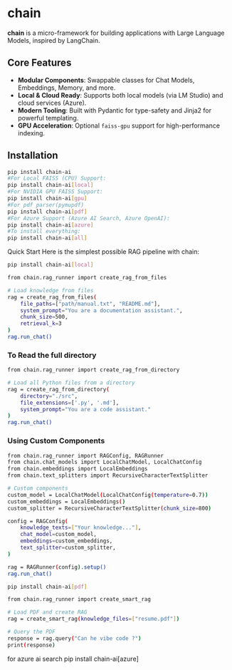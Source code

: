 # chain

**chain** is a micro-framework for building applications with Large Language Models, inspired by LangChain.

## Core Features

- **Modular Components**: Swappable classes for Chat Models, Embeddings, Memory, and more.
- **Local & Cloud Ready**: Supports both local models (via LM Studio) and cloud services (Azure).
- **Modern Tooling**: Built with Pydantic for type-safety and Jinja2 for powerful templating.
- **GPU Acceleration**: Optional `faiss-gpu` support for high-performance indexing.

## Installation

```bash
pip install chain-ai
#For Local FAISS (CPU) Support:
pip install chain-ai[local]
#For NVIDIA GPU FAISS Support:
pip install chain-ai[gpu]
#For pdf parser(pymupdf)
pip install chain-ai[pdf]
#For Azure Support (Azure AI Search, Azure OpenAI):
pip install chain-ai[azure]
#To install everything:
pip install chain-ai[all]
```
Quick Start
Here is the simplest possible RAG pipeline with chain:
```bash
pip install chain-ai[local]

from chain.rag_runner import create_rag_from_files

# Load knowledge from files
rag = create_rag_from_files(
    file_paths=["path/manual.txt", "README.md"],
    system_prompt="You are a documentation assistant.",
    chunk_size=500,
    retrieval_k=3
)
rag.run_chat()
```
### To Read the full directory
```bash
from chain.rag_runner import create_rag_from_directory

# Load all Python files from a directory
rag = create_rag_from_directory(
    directory="./src",
    file_extensions=['.py', '.md'],
    system_prompt="You are a code assistant."
)
rag.run_chat()
```


### Using Custom Components
```bash
from chain.rag_runner import RAGConfig, RAGRunner
from chain.chat_models import LocalChatModel, LocalChatConfig
from chain.embeddings import LocalEmbeddings
from chain.text_splitters import RecursiveCharacterTextSplitter

# Custom components
custom_model = LocalChatModel(LocalChatConfig(temperature=0.7))
custom_embeddings = LocalEmbeddings()
custom_splitter = RecursiveCharacterTextSplitter(chunk_size=800)

config = RAGConfig(
    knowledge_texts=["Your knowledge..."],
    chat_model=custom_model,
    embeddings=custom_embeddings,
    text_splitter=custom_splitter,
)

rag = RAGRunner(config).setup()
rag.run_chat()
```

```bash
pip install chain-ai[pdf]
```

```bash
from chain.rag_runner import create_smart_rag

# Load PDF and create RAG
rag = create_smart_rag(knowledge_files=["resume.pdf"])

# Query the PDF
response = rag.query("Can he vibe code ?")
print(response)
```

for azure ai search
pip install chain-ai[azure]
